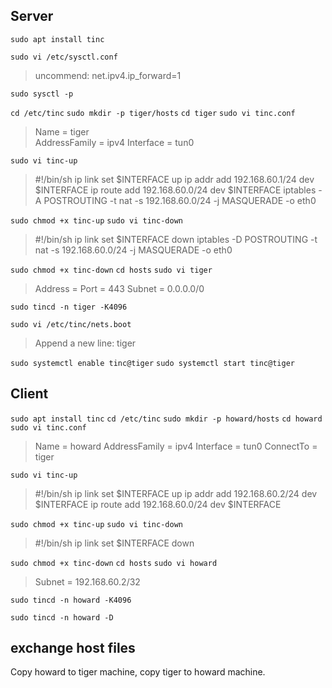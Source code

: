 ## Server

`sudo apt install tinc`

`sudo vi /etc/sysctl.conf`

> uncommend: net.ipv4.ip_forward=1

`sudo sysctl -p`


`cd /etc/tinc`
`sudo mkdir -p tiger/hosts`
`cd tiger`
`sudo vi tinc.conf`

> Name = tiger  
> AddressFamily = ipv4
> Interface = tun0

`sudo vi tinc-up`

> #!/bin/sh
> ip link set $INTERFACE up
> ip addr add 192.168.60.1/24 dev $INTERFACE
> ip route add 192.168.60.0/24 dev $INTERFACE
> iptables -A POSTROUTING -t nat -s 192.168.60.0/24 -j MASQUERADE -o eth0

`sudo chmod +x tinc-up`
`sudo vi tinc-down`

> #!/bin/sh
> ip link set $INTERFACE down
> iptables -D POSTROUTING -t nat -s 192.168.60.0/24 -j MASQUERADE -o eth0

`sudo chmod +x tinc-down`
`cd hosts`
`sudo vi tiger`

> Address = <server-public-ip>
> Port = 443
> Subnet = 0.0.0.0/0

`sudo tincd -n tiger -K4096`

`sudo vi /etc/tinc/nets.boot`

> Append a new line: tiger

`sudo systemctl enable tinc@tiger`
`sudo systemctl start tinc@tiger`


## Client

`sudo apt install tinc`
`cd /etc/tinc`
`sudo mkdir -p howard/hosts`
`cd howard`
`sudo vi tinc.conf`

> Name = howard
> AddressFamily = ipv4
> Interface = tun0
> ConnectTo = tiger

`sudo vi tinc-up`

> #!/bin/sh
> ip link set $INTERFACE up
> ip addr add 192.168.60.2/24 dev $INTERFACE
> ip route add 192.168.60.0/24 dev $INTERFACE

`sudo chmod +x tinc-up`
`sudo vi tinc-down`

> #!/bin/sh
> ip link set $INTERFACE down

`sudo chmod +x tinc-down`
`cd hosts`
`sudo vi howard`

> Subnet = 192.168.60.2/32

`sudo tincd -n howard -K4096`


`sudo tincd -n howard -D`


## exchange host files
Copy howard to tiger machine, copy tiger to howard machine.
